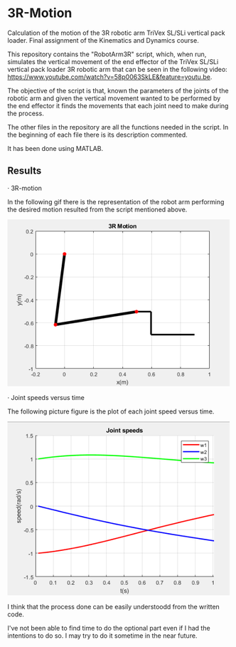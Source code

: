 # 3R-Motion
Calculation of the motion of the 3R robotic arm TriVex SL/SLi vertical pack loader. Final assignment of the Kinematics and Dynamics course.

This repository contains the "RobotArm3R" script, which, when run, simulates the vertical movement of the end effector of the TriVex SL/SLi vertical pack loader 3R robotic arm that can be seen in the following video: https://www.youtube.com/watch?v=58p0063SkLE&feature=youtu.be.

The objective of the script is that, known the parameters of the joints of the robotic arm and given the vertical movement wanted to be performed by the end effector it finds the movements that each joint need to make during the process.

The other files in the repository are all the functions needed in the script. In the beginning of each file there is its description commented.

It has been done using MATLAB.

## Results

  · 3R-motion

In the following gif there is the representation of the robot arm performing the desired motion resulted from the script mentioned above.

<img src="Images%20and%20gifs/3Rmotion.gif" width="500">

  · Joint speeds versus time

The following picture figure is the plot of each joint speed versus time.

<img src="Images%20and%20gifs/3RJointSpeeds.PNG" width="500">


I think that the process done can be easily understoodd from the written code.

I've not been able to find time to do the optional part even if I had the intentions to do so. I may try to do it sometime in the near future.


